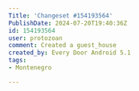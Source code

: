 ```yaml
---
Title: 'Changeset #154193564'
PublishDate: 2024-07-20T19:40:36Z
id: 154193564
user: protozoan
comment: Created a guest_house
created_by: Every Door Android 5.1
tags:
- Montenegro

---
```

